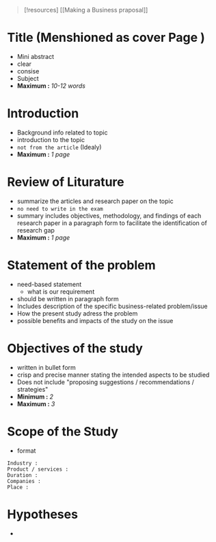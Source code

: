 >[!resources]
>[[Making a Business praposal]]


# Title (Menshioned as cover Page )
- Mini abstract
- clear
- consise
- Subject
- **Maximum :** *10-12 words*

# Introduction
- Background info related to topic
- introduction to the topic
- `not from the article` (Idealy)
- **Maximum :** *1 page*

# Review of Liturature
- summarize the articles and research paper on the topic
- `no need to write in the exam`
- summary includes objectives, methodology, and findings of each research paper in a paragraph form to facilitate the identification of research gap
- **Maximum :** *1 page*

# Statement of the problem
- need-based statement 
	- what is our requirement
- should be written in paragraph form 
- Includes description of the specific business-related problem/issue
- How the present study adress the problem
- possible benefits and impacts of the study on the issue

# Objectives of the study
- written in bullet form 
- crisp and precise manner stating the intended aspects to be studied
- Does not include "proposing suggestions / recommendations / strategies"
- **Minimum :** *2*
- **Maximum :** *3*

# Scope of the Study
- format
```
Industry : 
Product / services :
Duration :
Companies :
Place :
```


# Hypotheses
- 
